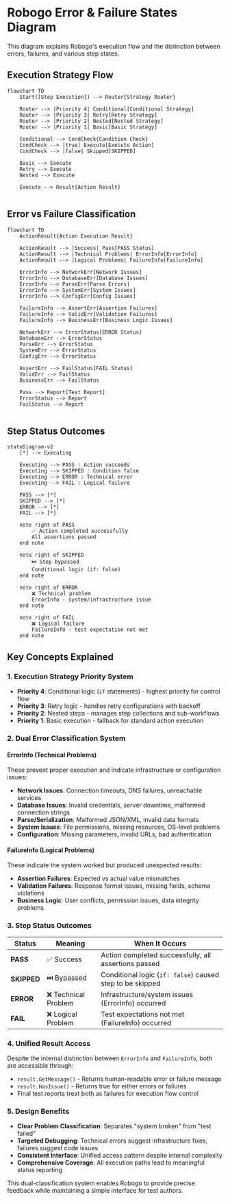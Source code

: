 # Robogo Error & Failure States Diagram

This diagram explains Robogo's execution flow and the distinction between errors, failures, and various step states.

## Execution Strategy Flow

```mermaid
flowchart TD
    Start([Step Execution]) --> Router{Strategy Router}
    
    Router --> |Priority 4| Conditional[Conditional Strategy]
    Router --> |Priority 3| Retry[Retry Strategy]  
    Router --> |Priority 2| Nested[Nested Strategy]
    Router --> |Priority 1| Basic[Basic Strategy]
    
    Conditional --> CondCheck{Condition Check}
    CondCheck --> |true| Execute[Execute Action]
    CondCheck --> |false| Skipped[SKIPPED]
    
    Basic --> Execute
    Retry --> Execute
    Nested --> Execute
    
    Execute --> Result{Action Result}
    

```

## Error vs Failure Classification

```mermaid
flowchart TD
    ActionResult{Action Execution Result}
    
    ActionResult --> |Success| Pass[PASS Status]
    ActionResult --> |Technical Problems| ErrorInfo[ErrorInfo]
    ActionResult --> |Logical Problems| FailureInfo[FailureInfo]
    
    ErrorInfo --> NetworkErr[Network Issues]
    ErrorInfo --> DatabaseErr[Database Issues]
    ErrorInfo --> ParseErr[Parse Errors]
    ErrorInfo --> SystemErr[System Issues]
    ErrorInfo --> ConfigErr[Config Issues]
    
    FailureInfo --> AssertErr[Assertion Failures]
    FailureInfo --> ValidErr[Validation Failures]  
    FailureInfo --> BusinessErr[Business Logic Issues]
    
    NetworkErr --> ErrorStatus[ERROR Status]
    DatabaseErr --> ErrorStatus
    ParseErr --> ErrorStatus
    SystemErr --> ErrorStatus
    ConfigErr --> ErrorStatus
    
    AssertErr --> FailStatus[FAIL Status]
    ValidErr --> FailStatus
    BusinessErr --> FailStatus
    
    Pass --> Report[Test Report]
    ErrorStatus --> Report
    FailStatus --> Report
    

```

## Step Status Outcomes

```mermaid
stateDiagram-v2
    [*] --> Executing
    
    Executing --> PASS : Action succeeds
    Executing --> SKIPPED : Condition false
    Executing --> ERROR : Technical error
    Executing --> FAIL : Logical failure
    
    PASS --> [*]
    SKIPPED --> [*] 
    ERROR --> [*]
    FAIL --> [*]
    
    note right of PASS
        ✅ Action completed successfully  
        All assertions passed
    end note
    
    note right of SKIPPED
        ⏭️ Step bypassed
        Conditional logic (if: false)
    end note
    
    note right of ERROR
        ❌ Technical problem
        ErrorInfo - system/infrastructure issue
    end note
    
    note right of FAIL
        ❌ Logical failure
        FailureInfo - test expectation not met
    end note
```

## Key Concepts Explained

### 1. **Execution Strategy Priority System**
- **Priority 4**: Conditional logic (`if` statements) - highest priority for control flow
- **Priority 3**: Retry logic - handles retry configurations with backoff
- **Priority 2**: Nested steps - manages step collections and sub-workflows  
- **Priority 1**: Basic execution - fallback for standard action execution

### 2. **Dual Error Classification System**

#### **ErrorInfo (Technical Problems)**
These prevent proper execution and indicate infrastructure or configuration issues:
- **Network Issues**: Connection timeouts, DNS failures, unreachable services
- **Database Issues**: Invalid credentials, server downtime, malformed connection strings
- **Parse/Serialization**: Malformed JSON/XML, invalid data formats
- **System Issues**: File permissions, missing resources, OS-level problems
- **Configuration**: Missing parameters, invalid URLs, bad authentication

#### **FailureInfo (Logical Problems)**
These indicate the system worked but produced unexpected results:
- **Assertion Failures**: Expected vs actual value mismatches
- **Validation Failures**: Response format issues, missing fields, schema violations
- **Business Logic**: User conflicts, permission issues, data integrity problems

### 3. **Step Status Outcomes**

| Status | Meaning | When It Occurs |
|--------|---------|----------------|
| **PASS** | ✅ Success | Action completed successfully, all assertions passed |
| **SKIPPED** | ⏭️ Bypassed | Conditional logic (`if: false`) caused step to be skipped |
| **ERROR** | ❌ Technical Problem | Infrastructure/system issues (ErrorInfo) occurred |
| **FAIL** | ❌ Logical Problem | Test expectations not met (FailureInfo) occurred |

### 4. **Unified Result Access**
Despite the internal distinction between `ErrorInfo` and `FailureInfo`, both are accessible through:
- `result.GetMessage()` - Returns human-readable error or failure message
- `result.HasIssue()` - Returns true for either errors or failures
- Final test reports treat both as failures for execution flow control

### 5. **Design Benefits**
- **Clear Problem Classification**: Separates "system broken" from "test failed"
- **Targeted Debugging**: Technical errors suggest infrastructure fixes, failures suggest code issues
- **Consistent Interface**: Unified access pattern despite internal complexity
- **Comprehensive Coverage**: All execution paths lead to meaningful status reporting

This dual-classification system enables Robogo to provide precise feedback while maintaining a simple interface for test authors.